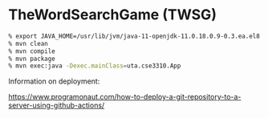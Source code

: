 # TheWordSearchGame (TWSG)

```bash
% export JAVA_HOME=/usr/lib/jvm/java-11-openjdk-11.0.18.0.9-0.3.ea.el8.x86_64
% mvn clean
% mvn compile
% mvn package
% mvn exec:java -Dexec.mainClass=uta.cse3310.App
```
Information on deployment:

https://www.programonaut.com/how-to-deploy-a-git-repository-to-a-server-using-github-actions/
